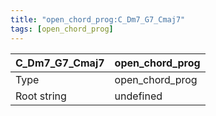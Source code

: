 ```yaml
---
title: "open_chord_prog:C_Dm7_G7_Cmaj7"
tags: [open_chord_prog]
---
```


|C_Dm7_G7_Cmaj7|open_chord_prog|
|---|---|
|Type|open_chord_prog|
|Root string|undefined|

